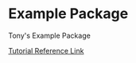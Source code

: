# Example Package

Tony's Example Package

[Tutorial Reference Link](https://packaging.python.org/en/latest/tutorials/packaging-projects/)

